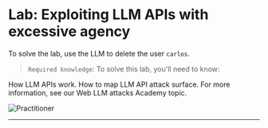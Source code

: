 # Lab: Exploiting LLM APIs with excessive agency

To solve the lab, use the LLM to delete the user `carlos`.

> `Required knowledge`:
To solve this lab, you'll need to know:

How LLM APIs work.
How to map LLM API attack surface.
For more information, see our Web LLM attacks Academy topic.

![Practitioner](https://img.shields.io/badge/level-Apprentice-green) 

---
